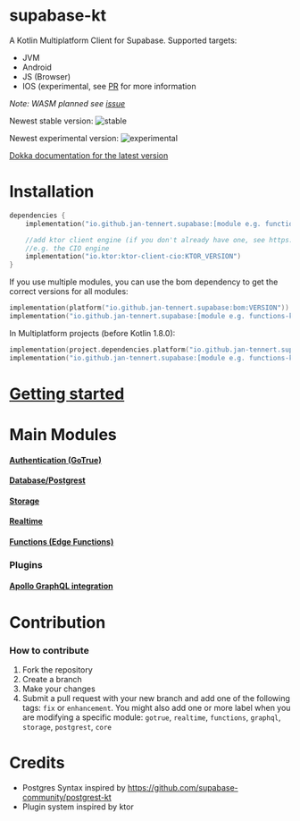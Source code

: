 # supabase-kt

A Kotlin Multiplatform Client for Supabase.
Supported targets:
- JVM
- Android
- JS (Browser) 
- IOS (experimental, see [PR](https://github.com/supabase-community/supabase-kt/pull/53) for more information

*Note: WASM planned see [issue](https://github.com/supabase-community/supabase-kt/issues/86)*

Newest stable version: ![stable](https://img.shields.io/github/release/supabase-community/supabase-kt?label=stable)

Newest experimental version: ![experimental](https://img.shields.io/maven-central/v/io.github.jan-tennert.supabase/supabase-kt?label=experimental)

[Dokka documentation for the latest version](https://supabase-community.github.io/supabase-kt/)

# Installation

```kotlin
dependencies {
    implementation("io.github.jan-tennert.supabase:[module e.g. functions-kt or gotrue-kt]:VERSION")

    //add ktor client engine (if you don't already have one, see https://ktor.io/docs/http-client-engines.html for all engines)
    //e.g. the CIO engine
    implementation("io.ktor:ktor-client-cio:KTOR_VERSION")
}
```

If you use multiple modules, you can use the bom dependency to get the correct versions for all modules:

```kotlin
implementation(platform("io.github.jan-tennert.supabase:bom:VERSION"))
implementation("io.github.jan-tennert.supabase:[module e.g. functions-kt or gotrue-kt]")
```

In Multiplatform projects (before Kotlin 1.8.0):
```kotlin
implementation(project.dependencies.platform("io.github.jan-tennert.supabase:bom:VERSION"))
implementation("io.github.jan-tennert.supabase:[module e.g. functions-kt or gotrue-kt]")
```

# [Getting started](https://github.com/supabase-community/supabase-kt/wiki/Getting-Started)

# Main Modules

#### [Authentication (GoTrue)](/GoTrue)

#### [Database/Postgrest](/Postgrest)

#### [Storage](/Storage)

#### [Realtime](/Realtime)

#### [Functions (Edge Functions)](/Functions)

### Plugins

#### [Apollo GraphQL integration](/plugins/ApolloGraphQL)

# Contribution

### How to contribute

1. Fork the repository
2. Create a branch 
3. Make your changes
4. Submit a pull request with your new branch and add one of the following tags: `fix` or `enhancement`. You might also add one or more label when you are modifying a specific module: `gotrue`, `realtime`, `functions`, `graphql`, `storage`, `postgrest`, `core`

# Credits

- Postgres Syntax inspired by https://github.com/supabase-community/postgrest-kt
- Plugin system inspired by ktor
